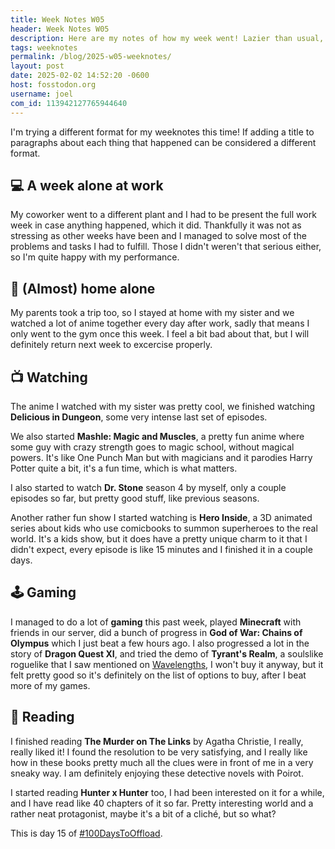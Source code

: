 ```yaml
---
title: Week Notes W05
header: Week Notes W05
description: Here are my notes of how my week went! Lazier than usual, but we have ups and downs sometimes.
tags: weeknotes
permalink: /blog/2025-w05-weeknotes/
layout: post
date: 2025-02-02 14:52:20 -0600
host: fosstodon.org
username: joel
com_id: 113942127765944640
---
```


I'm trying a different format for my weeknotes this time! If adding a title to paragraphs about each thing that happened can be considered a different format.

## 💻 A week alone at work

My coworker went to a different plant and I had to be present the full work week in case anything happened, which it did. Thankfully it was not as stressing as other weeks have been and I managed to solve most of the problems and tasks I had to fulfill. Those I didn't weren't that serious either, so I'm quite happy with my performance.

## 🛫 (Almost) home alone

My parents took a trip too, so I stayed at home with my sister and we watched a lot of anime together every day after work, sadly that means I only went to the gym once this week. I feel a bit bad about that, but I will definitely return next week to excercise properly.

## 📺 Watching

The anime I watched with my sister was pretty cool, we finished watching **Delicious in Dungeon**, some very intense last set of episodes.

We also started **Mashle: Magic and Muscles**, a pretty fun anime where some guy with crazy strength goes to magic school, without magical powers. It's like One Punch Man but with magicians and it parodies Harry Potter quite a bit, it's a fun time, which is what matters. 

I also started to watch **Dr. Stone** season 4 by myself, only a couple episodes so far, but pretty good stuff, like previous seasons.

Another rather fun show I started watching is **Hero Inside**, a 3D animated series about kids who use comicbooks to summon superheroes to the real world. It's a kids show, but it does have a pretty unique charm to it that I didn't expect, every episode is like 15 minutes and I finished it in a couple days.

## 🕹 Gaming

I managed to do a lot of __gaming__ this past week, played **Minecraft** with friends in our server, did a bunch of progress in **God of War: Chains of Olympus** which I just beat a few hours ago. I also progressed a lot in the story of **Dragon Quest XI**, and tried the demo of **Tyrant's Realm**, a soulslike roguelike that I saw mentioned on [Wavelengths](https://wavelengths.online/posts/finally-a-dark-souls-roguelike), I won't buy it anyway, but it felt pretty good so it's definitely on the list of options to buy, after I beat more of my games.

## 📖 Reading

I finished reading **The Murder on The Links** by Agatha Christie, I really, really liked it! I found the resolution to be very satisfying, and I really like how in these books pretty much all the clues were in front of me in a very sneaky way. I am definitely enjoying these detective novels with Poirot.

I started reading **Hunter x Hunter** too, I had been interested on it for a while, and I have read like 40 chapters of it so far. Pretty interesting world and a rather neat protagonist, maybe it's a bit of a cliché, but so what?

This is day 15 of [#100DaysToOffload](https://100daystooffload.com).
